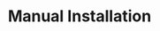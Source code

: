 ---
sidebar_position: 2
title: "Manual Installation"
sidebar_label: "Manual Installation"
description: "Execute custom Debian deployment - perform manual system setup, configure advanced options, customize installation parameters, and implement specialized installation procedures."
keywords:
  - "debian manual installation"
  - "custom installation"
  - "advanced setup"
  - "installation customization"
  - "manual configuration"
tags:
  - debian
  - manual-installation
  - custom-installation
  - advanced-setup
  - installation-customization
slug: /linux/debian/installation/installation-guide/manual-installation
---